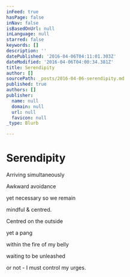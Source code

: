 ```yaml
---
inFeed: true
hasPage: false
inNav: false
isBasedOnUrl: null
inLanguage: null
starred: false
keywords: []
description: ''
datePublished: '2016-04-06T04:11:01.303Z'
dateModified: '2016-04-06T04:00:34.381Z'
title: Serendipity
author: []
sourcePath: _posts/2016-04-06-serendipity.md
published: true
authors: []
publisher:
  name: null
  domain: null
  url: null
  favicon: null
_type: Blurb

---
```

# Serendipity

Arriving simultaneously

Awkward avoidance

yet necessary so we remain

mindful & centred.

Centred on the outside

yet  a pang

within the fire of my belly

waiting to be unleashed

or not - I must control my urges.